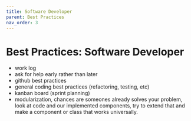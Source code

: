 ```yaml
---
title: Software Developer
parent: Best Practices
nav_order: 3
---
```


# Best Practices: Software Developer

-   work log
-   ask for help early rather than later
-   github best practices
-   general coding best practices (refactoring, testing, etc)
-   kanban board (sprint planning)
-   modularization, chances are someones already solves your problem, look at code and our implemented components, try to extend that and make a component or class that works universally.
